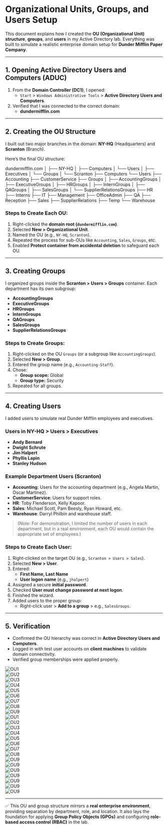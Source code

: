 # Organizational Units, Groups, and Users Setup

This document explains how I created the **OU (Organizational Unit) structure**, **groups**, and **users** in my Active Directory lab. Everything was built to simulate a realistic enterprise domain setup for **Dunder Mifflin Paper Company**.

---

## 1. Opening Active Directory Users and Computers (ADUC)

1. From the **Domain Controller (DC1)**, I opened:
   - `Start` > `Windows Administrative Tools` > **Active Directory Users and Computers**.
2. Verified that I was connected to the correct domain:
   - **dundermifflin.com**

---

## 2. Creating the OU Structure

I built out two major branches in the domain: **NY-HQ** (Headquarters) and **Scranton** (Branch).  

Here’s the final OU structure:

dundermifflin.com
│
├── NY-HQ
│ ├── Computers
│ └── Users
│ ├── Executives
│ └── Groups
│
└── Scranton
├── Computers
└── Users
├── Accounting
├── CustomerService
├── Groups
│ ├── AccountingGroups
│ ├── ExecutiveGroups
│ ├── HRGroups
│ ├── InternGroups
│ ├── QAGroups
│ ├── SalesGroups
│ └── SupplierRelationsGroups
├── HR
├── Interns
├── IT
├── Management
├── OfficeAdmin
├── QA
├── Reception
├── Sales
├── SupplierRelations
├── Temp
└── Warehouse



### Steps to Create Each OU:
1. Right-clicked the **domain root (`dundermifflin.com`)**.
2. Selected **New > Organizational Unit**.
3. Named the OU (e.g., `NY-HQ`, `Scranton`).
4. Repeated the process for sub-OUs like `Accounting`, `Sales`, `Groups`, etc.
5. Enabled **Protect container from accidental deletion** to safeguard each OU.

---

## 3. Creating Groups

I organized groups inside the **Scranton > Users > Groups** container. Each department has its own subgroup:

- **AccountingGroups**
- **ExecutiveGroups**
- **HRGroups**
- **InternGroups**
- **QAGroups**
- **SalesGroups**
- **SupplierRelationsGroups**

### Steps to Create Groups:
1. Right-clicked on the OU `Groups` (or a subgroup like `AccountingGroups`).
2. Selected **New > Group**.
3. Entered the group name (e.g., `Accounting-Staff`).
4. Chose:
   - **Group scope:** Global
   - **Group type:** Security
5. Repeated for all groups.

---

## 4. Creating Users

I added users to simulate real Dunder Mifflin employees and executives.

### Users in **NY-HQ > Users > Executives**
- **Andy Bernard**
- **Dwight Schrute**
- **Jim Halpert**
- **Phyllis Lapin**
- **Stanley Hudson**

### Example Department Users (Scranton)
- **Accounting**: Users for the accounting department (e.g., Angela Martin, Oscar Martinez).
- **CustomerService**: Users for support roles.
- **HR**: Toby Flenderson, Kelly Kapoor.
- **Sales**: Michael Scott, Pam Beesly, Ryan Howard, etc.
- **Warehouse**: Darryl Philbin and warehouse staff.

> (Note: For demonstration, I limited the number of users in each department, but in a real environment, each OU would contain the appropriate set of employees.)

### Steps to Create Each User:
1. Right-clicked on the target OU (e.g., `Scranton > Users > Sales`).
2. Selected **New > User**.
3. Entered:
   - **First Name, Last Name**
   - **User logon name** (e.g., `jhalpert`)
4. Assigned a secure **initial password**.
5. Checked **User must change password at next logon**.
6. Finished the wizard.
7. Added users to the proper group:
   - Right-click user > **Add to a group** > e.g., `SalesGroups`.

---

## 5. Verification

- Confirmed the OU hierarchy was correct in **Active Directory Users and Computers**.
- Logged in with test user accounts on **client machines** to validate domain connectivity.
- Verified group memberships were applied properly.

![OU1](../docs/images/DC1_OU_User_Setup/1.png)  
![OU2](../docs/images/DC1_OU_User_Setup/2.png)  
![OU3](../docs/images/DC1_OU_User_Setup/3.png)  
![OU4](../docs/images/DC1_OU_User_Setup/4.png)  
![OU5](../docs/images/DC1_OU_User_Setup/5.png)  
![OU6](../docs/images/DC1_OU_User_Setup/6.png)  
![OU7](../docs/images/DC1_OU_User_Setup/7.png)  
![OU8](../docs/images/DC1_OU_User_Setup/8.png)  
![OU9](../docs/images/DC1_OU_User_Setup/9.png)  
![OU1](../docs/images/DC1_OU_User_Setup/1.png)  
![OU2](../docs/images/DC1_OU_User_Setup/2.png)  
![OU3](../docs/images/DC1_OU_User_Setup/3.png)  
![OU4](../docs/images/DC1_OU_User_Setup/4.png)  
![OU5](../docs/images/DC1_OU_User_Setup/5.png)  
![OU6](../docs/images/DC1_OU_User_Setup/6.png)  
![OU7](../docs/images/DC1_OU_User_Setup/7.png)  
![OU8](../docs/images/DC1_OU_User_Setup/8.png)  
![OU9](../docs/images/DC1_OU_User_Setup/image140.png)  
![OU9](../docs/images/DC1_OU_User_Setup/image143.png)  
![OU9](../docs/images/DC1_OU_User_Setup/image18.png)  
![OU9](../docs/images/DC1_OU_User_Setup/image23.png)  
![OU9](../docs/images/DC1_OU_User_Setup/image68.png)  
![OU9](../docs/images/DC1_OU_User_Setup/image75.png)  
![OU9](../docs/images/DC1_OU_User_Setup/image97.png) 

---

✅ This OU and group structure mirrors a **real enterprise environment**, providing separation by department, role, and location. It also lays the foundation for applying **Group Policy Objects (GPOs)** and configuring **role-based access control (RBAC)** in the lab.
